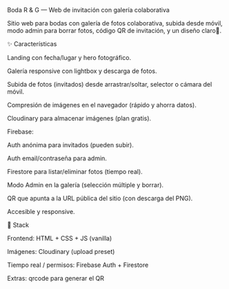Boda R & G — Web de invitación con galería colaborativa

Sitio web para bodas con galería de fotos colaborativa, subida desde móvil, modo admin para borrar fotos, código QR de invitación, y un diseño claro🌸.

✨ Características

Landing con fecha/lugar y hero fotográfico.

Galería responsive con lightbox y descarga de fotos.

Subida de fotos (invitados) desde arrastrar/soltar, selector o cámara del móvil.

Compresión de imágenes en el navegador (rápido y ahorra datos).

Cloudinary para almacenar imágenes (plan gratis).

Firebase:

Auth anónima para invitados (pueden subir).

Auth email/contraseña para admin.

Firestore para listar/eliminar fotos (tiempo real).

Modo Admin en la galería (selección múltiple y borrar).

QR que apunta a la URL pública del sitio (con descarga del PNG).

Accesible y responsive.


🧱 Stack

Frontend: HTML + CSS + JS (vanilla)

Imágenes: Cloudinary (upload preset)

Tiempo real / permisos: Firebase Auth + Firestore

Extras: qrcode para generar el QR